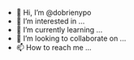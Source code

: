 - 👋 Hi, I’m @dobrienypo
- 👀 I’m interested in ...
- 🌱 I’m currently learning ...
- 💞️ I’m looking to collaborate on ...
- 📫 How to reach me ...

<!---
dobrienypo/dobrienypo is a ✨ special ✨ repository because its `README.md` (this file) appears on your GitHub profile.
You can click the Preview link to take a look at your changes.
--->
